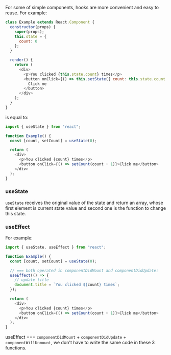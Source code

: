 For some of simple components, hooks are more convenient and easy to reuse. For example:

```js
class Example extends React.Component {
  constructor(props) {
    super(props);
    this.state = {
      count: 0
    };
  }

  render() {
    return (
      <div>
        <p>You clicked {this.state.count} times</p>
        <button onClick={() => this.setState({ count: this.state.count + 1 })}>
          Click me
        </button>
      </div>
    );
  }
}
```

is equal to:

```js
import { useState } from "react";

function Example() {
  const [count, setCount] = useState(0);

  return (
    <div>
      <p>You clicked {count} times</p>
      <button onClick={() => setCount(count + 1)}>Click me</button>
    </div>
  );
}
```

### useState

`useState` receives the original value of the state and return an array, whose first element is
current state value and second one is the function to change this state.

### useEffect

For example:

```js
import { useState, useEffect } from "react";

function Example() {
  const [count, setCount] = useState(0);

  // === both operated in componentDidMount and componentDidUpdate:
  useEffect(() => {
    // update title
    document.title = `You clicked ${count} times`;
  });

  return (
    <div>
      <p>You clicked {count} times</p>
      <button onClick={() => setCount(count + 1)}>Click me</button>
    </div>
  );
}
```

useEffect === `componentDidMount` + `componentDidUpdate` + `componentWillUnmount`, we don't have to write the same code in these
3 functions.
